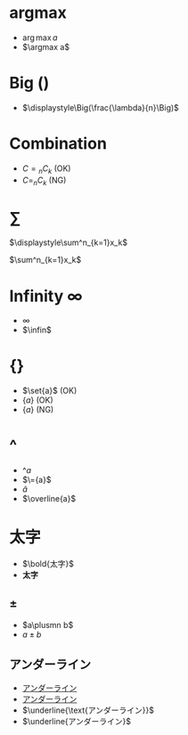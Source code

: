 # argmax
- $\arg\max a$
- $\argmax a$

# Big ()
- $\displaystyle\Big(\frac{\lambda}{n}\Big)$

# Combination

- $C={}_nC_k$ (OK)
- $C=_nC_k$ (NG)

# $\sum$

$\displaystyle\sum^n_{k=1}x_k$

$\sum^n_{k=1}x_k$

# Infinity $\infty$
- $\infty$
- $\infin$

# {}
- $\set{a}$ (OK)
- $\lbrace a \rbrace$ (OK)
- $\{a\}$ (NG)

# ^
- $\^{a}$
- $\={a}$
- $\hat{a}$
- $\overline{a}$

# 太字
- $\bold{太字}$
- $\boldsymbol{太字}$

## ±
- $a\plusmn b$
- $a\pm b$

## アンダーライン
- <ins>アンダーライン</ins>
- <u>アンダーライン</u>
- $\underline{\text{アンダーライン}}$
- $\underline{アンダーライン}$

